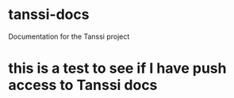 # tanssi-docs
Documentation for the Tanssi project

# this is a test to see if I have push access to Tanssi docs
